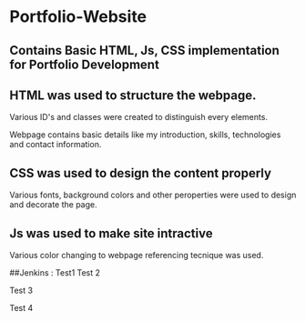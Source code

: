 # Portfolio-Website
## Contains Basic HTML, Js, CSS implementation for Portfolio Development
## HTML was used to structure the webpage.
Various ID's and classes were created to distinguish every elements.

Webpage contains basic details like my introduction, skills, technologies and contact information.

## CSS was used to design the content properly
Various fonts, background colors and other peroperties were used to design and decorate the page.

## Js was used to make site intractive

Various color changing to webpage referencing tecnique was used.

##Jenkins :
Test1
Test 2


Test 3

Test 4


